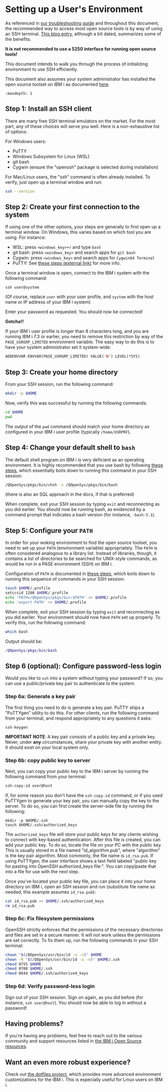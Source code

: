 # Setting up a User's Environment

As referenced in [our troubleshooting guide](../troubleshooting/README.md)
and throughout this document, the recommended way to access
most open source tools is by way of using an SSH terminal. 
[This blog entry](https://techchannel.com/SMB/08/2017/embrace-ssh),
although a bit dated, summarizes some of the benefits. 

**It is not recommended to use a 5250 interface for running open source
tools!**

This document intends to walk you through the process of initializing
environment to use SSH efficiently.

This document also assumes your system administrator has installed the
open source toolset on IBM i as documented [here](../yum/README.md).

```{toctree}
:maxdepth: 1
```

## Step 1: Install an SSH client

There are many free SSH terminal emulators on the market. For the most part,
any of these choices will serve you well. Here is a non-exhaustive list
of options:

For Windows users:
 - PuTTY
 - Windows Subsystem for Linux (WSL)
 - git bash
 - Cygwin (ensure the "openssh" package is selected during installation)

For Mac/Linux users, the "ssh" command is often already installed. To verify,
just open up a terminal window and run:

```bash
ssh --version
```

## Step 2: Create your first connection to the system

If using one of the other options, your steps are generally to first open up
a terminal window.
On Windows, this varies based on which tool you are using. For instance:
- WSL: press `<windows_key>+r` and type `bash`
- git bash: press `<windows_key>` and search apps for `git bash`
- Cygwin: press `<windows_key>` and search apps for `Cygwin64 Terminal`
- PuTTY: See [these steps (external link)]([PUTTY_CONFIGURE_CONNECTION.md](https://cuit.columbia.edu/putty)) for more info.

Once a terminal window is open, connect to the IBM i system with the following
command:

```ssh
ssh user@system
```

(Of course, replace `user` with your user profile, and `system` with the host
name or IP address of your IBM i system)

Enter your password as requested. You should now be connected!

**Gotcha!!**

If your IBM i user profile is longer than 8 characters long, and you are
running IBM i 7.3 or earlier, you need to remove this restriction by way 
of the `PASE_USRGRP_LIMITED` environment variable. The easy way to do this
is to have your system administrator set it system-wide:

```lisp
ADDENVVAR ENVVAR(PASE_USRGRP_LIMITED) VALUE('N') LEVEL(*SYS)
```

## Step 3: Create your home directory

From your SSH session, run the following command:

```bash
mkdir -p $HOME
```

Now, verify this was successful by running the following commands:

```bash
cd $HOME
pwd
```

The output of the `pwd` command should match your home directory as configured
in your IBM i user profile (typically `/home/USRPRF`).

## Step 4: Change your default shell to `bash`

The default shell program on IBM i is very deficient as an operating environment.
It is highly recommended that you use bash by following
[these steps](../troubleshooting/SETTING_BASH.md), which essentially boils down to
running this command in your SSH session:

```bash
/QOpenSys/pkgs/bin/chsh -s /QOpenSys/pkgs/bin/bash
```

(there is also an SQL approach in the docs, if that is preferred)

When complete, exit your SSH session by typing `exit` and reconnecting as you did
earlier. You should now be running bash, as evidenced by a command prompt that
indicates a bash version (for instance, `-bash-5.1`).

## Step 5: Configure your `PATH`

In order for your woking environment to find the open source toolset, you need
to set up your `PATH` (environment variable) appropriately. The `PATH` is
often considered analogous to a library list. Instead of libraries, though,
it contains a list of directories to be searched for UNIX-style commands, as
would be run in a PASE environment (SSH) on IBM i. 

Configuration of `PATH` is documented in
[these steps](../troubleshooting/SETTING_PATH.md), which boils down to
running this sequence of commands in your SSH session:

```bash
touch $HOME/.profile
setccsid 1208 $HOME/.profile
echo 'PATH=/QOpenSys/pkgs/bin:$PATH' >> $HOME/.profile
echo 'export PATH' >> $HOME/.profile
```

When complete, exit your SSH session by typing `exit` and reconnecting as you did
earlier. Your environment should now have `PATH` set up properly. To verify this, 
run the following command:

```bash
which bash
```

Output should be:

```matlab
/QOpenSys/pkgs/bin/bash
```

## Step 6 (optional): Configure password-less login

Would you like to `ssh` into a system without typing your password? If so,
you can use a public/private key pair to authenticate to the system. 

### Step 6a: Generate a key pair

The first thing you need to do is generate a key pair. PuTTY ships a "PuTTYgen"
utility to do this. For other clients, run the following command from your
terminal, and respond appropriately to any questions it asks:

```
ssh-keygen
```

**IMPORTANT NOTE**: A key pair consists of a public key and a private key.
Never, under **any** circumstances, share your private key with another
entity. It should exist on your local system only. 

### Step 6b: copy public key to server

Next, you can copy your public key to the IBM i server by running the following
command from your terminal:

```bash
ssh-copy-id user@host
```

If, for some reason you don't have the `ssh-copy-id` command, or if you used
PuTTYgen to generate your key pair, you can manually copy the key to the server.
To do so, you can first create the server-side file by running the following:

```
mkdir -p $HOME/.ssh
touch $HOME/.ssh/authorized_keys
```

The `authorized_keys` file will store your public keys for any clients wishing
to connect with key-based authentication. After this file is created, you can
add your public key. To do so, locate the file on your PC with the public key.
This is usually stored in a file named "id_algorithm.pub", where "algorithm"
is the key pair algorithm. Most commonly, the file name is `id_rsa.pub`. If
using PuTTYgen, the user interface shows a text field labeled "public key
for pasting into OpenSSH authorized_keys file:". You can copy/paste that into
a file for use with the next step.

Once you've located your public key file, you can place it into your home
directory on IBM i, open an SSH session and run (substitute file name
as needed, this example assumes `id_rsa.pub`):

```bash
cat id_rsa.pub >> $HOME/.ssh/authorized_keys
rm id_rsa.pub
```

### Step 6c: Fix filesystem permissions

OpenSSH strictly enforces that the permissions of the necessary directories
and files are set in a secure manner. It will not work unless the permissions
are set correctly. To fix them up, run the following commands in your SSH
terminal:

```bash
chown "$(/QOpenSys/usr/bin/id -u -n)" $HOME
chown -R "$(/QOpenSys/usr/bin/id -u -n)" $HOME/.ssh
chmod 0755 $HOME
chmod 0700 $HOME/.ssh
chmod 0644 $HOME/.ssh/authorized_keys
```

### Step 6d: Verify password-less login

Sign out of your SSH session. Sign on again, as you did before (for instance,
`ssh user@host`). You should now be able to log in without a password!

## Having problems?

If you're having any problems, feel free to reach out to the various community
and support resources listed in [the IBM i Open Source resources](http://ibm.biz/ibmioss).

## Want an even more robust experience?

Check out [the dotfiles project](https://github.com/jbh/ibmi-dotfiles), which
provides more advanced environment customizations for the IBM i. This is especially
useful for Linux users on IBM i.
